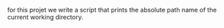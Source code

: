 for this projet we write a script that prints the absolute path name of the current working directory.
